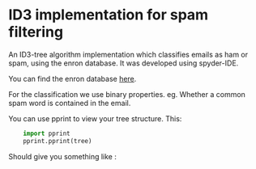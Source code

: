 # ID3 implementation for spam filtering
An ID3-tree algorithm implementation which classifies emails as ham or spam, using the enron database.
It was developed using spyder-IDE.

You can find the enron database [here](http://nlp.cs.aueb.gr/software_and_datasets/Enron-Spam/index.html).

For the classification we use binary properties. eg. Whether a common spam word is contained in the email.

You can use pprint to view your tree structure.
This:
```python
    import pprint
    pprint.pprint(tree)
```
Should give you something like :
